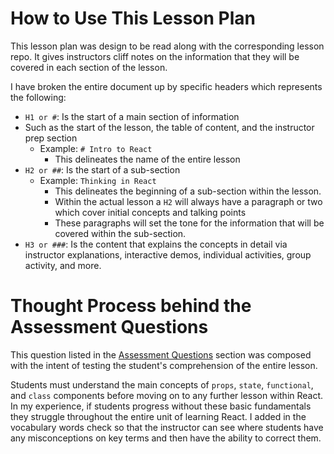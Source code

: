 # How to Use This Lesson Plan
This lesson plan was design to be read along with the corresponding lesson repo. It gives instructors cliff notes on the information that they will be covered in each section of the lesson.

I have broken the entire document up by specific headers which represents the following:
- `H1 or #`: Is the start of a main section of information
- Such as the start of the lesson, the table of content, and the instructor prep section
  - Example: `# Intro to React`
    - This delineates the name of the entire lesson
- `H2 or ##`: Is the start of a sub-section
  - Example: `Thinking in React`
    - This delineates the beginning of a sub-section within the lesson.
    - Within the actual lesson a `H2` will always have a paragraph or two which cover initial concepts and talking points
    - These paragraphs will set the tone for the information that will be covered within the sub-section.
- `H3 or ###`: Is the content that explains the concepts in detail via instructor explanations, interactive demos, individual activities, group activity, and more.

# Thought Process behind the Assessment Questions
This question listed in the [Assessment Questions](https://github.com/rc1336/intro-to-react-lesson-plan/blob/master/README.md) section was composed with the intent of testing the student's comprehension of the entire lesson.

Students must understand the main concepts of `props`, `state`, `functional`, and `class` components before moving on to any further lesson within React. In my experience, if students progress without these basic fundamentals they struggle throughout the entire unit of learning React. I added in the vocabulary words check so that the instructor can see where students have any misconceptions on key terms and then have the ability to correct them.



